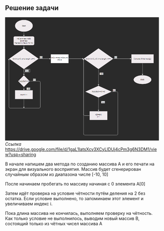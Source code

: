 ## Решение задачи
![Блок схема!](Scheme.png) 
_Ccылка_ https://drive.google.com/file/d/1gaL1IatsXcv3XCyLlDUj4cPm3g6N3DM1/view?usp=sharing 

В начале напишем два метода по созданию массива А и его печати на экран для визуального восприятия. 
Массив будет сгенерирован случайным образом из диапазона числе [-10, 10]

После начинаем пробегать по массиву начиная с 0 элемента A[0]

Затем идёт проверка на условие чётности путём деления на 2 без остатка. Если условие выполнено, то запоминаем этот элемент и увеличиваем индекс i. 

Пока длина массива не кончилась, выполняем проверку на чётность. Как только условие не выполнилось, выводим новый массив В, состоящий только из чётных чисел массива А 